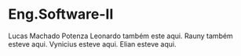 # Eng.Software-II
Lucas Machado Potenza
Leonardo também este aqui.
Rauny também esteve aqui.
Vynicius esteve aqui.
Elian esteve aqui. 
